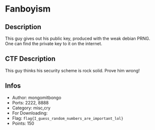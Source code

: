 Fanboyism
=========

## Description
This guy gives out his public key, produced with the weak debian PRNG.
One can find the private key to it on the internet.

## CTF Description

This guy thinks his security scheme is rock solid. Prove him wrong!

## Infos

* Author: mongomitbongo
* Ports: 2222, 8888
* Category: misc,cry
* For Downloading: 
* Flag: `flag{I_guess_random_numbers_are_important_lol}`
* Points: 150

